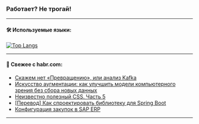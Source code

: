 ### Работает? Не трогай!

---
<!--
#### 🛠️ Technical stack:

![Java](https://img.shields.io/badge/Java-informational?logo=Oracle&style=flat&logoColor=white&color=FF4500)
![Kotlin](https://img.shields.io/badge/Kotlin-informational?logo=Kotlin&style=flat&logoColor=white&color=774D97)
![TS](https://img.shields.io/badge/TypeScript-informational?logo=typeScript&style=flat&logoColor=black&color=017acc)
![Python](https://img.shields.io/badge/Python-informational?logo=Python&style=flat&logoColor=black&color=ffdd54) <br>
![Spring](https://img.shields.io/badge/Spring-informational?logo=Spring&style=flat&logoColor=white&color=6DB33F) 
![SpringBoot](https://img.shields.io/badge/SpringBoot-informational?logo=SpringBoot&style=flat&logoColor=white&color=6DB33F)
![Nest](https://img.shields.io/badge/NestJS-informational?logo=NestJS&style=flat&logoColor=white&color=E0234E) 
![NodeJS](https://img.shields.io/badge/NodeJS-informational?logo=node.js&style=flat&logoColor=white&color=70A760)<br>
![PostgreSQL](https://img.shields.io/badge/PostgreSQL-informational?logo=PostgreSQL&style=flat&logoColor=white&color=DAA520)
![MongoDB](https://img.shields.io/badge/MongoDB-informational?logo=MongoDB&style=flat&logoColor=white&color=870000)
![Apache](https://img.shields.io/badge/Apache-informational?logo=apache&style=flat&logoColor=white&color=f74e28)

___ 
-->

#### 🛠️ Используемые языки:

[![Top Langs](https://github-readme-stats-u2qms2cxw-advtsettinggmailcoms-projects.vercel.app/api/top-langs/?username=zloylis&langs_count=10&hide_title=true&title_color=e6edf3&size_weight=0.5&count_weight=0.5&layout=compact&hide_progress=true&hide_border=true&theme=dracula)](https://github.com/zloylis)

<!---


####  :octocat:&nbsp;&nbsp; Статистика:

![GitHub stats](https://github-readme-stats-u2qms2cxw-advtsettinggmailcoms-projects.vercel.app/api?username=zloylis&show_icons=true&hide_border=true&theme=dracula&title_color=e6edf3&include_all_commits=true&count_private=true&hide_rank=false&hide_title=true&rank_icon=github)
-->
---

#### 💬 Свежее с habr.com:

<!-- BLOG-POST-LIST:START -->
- [Скажем нет «Превращению», или анализ Kafka](https://habr.com/ru/companies/pvs-studio/articles/851066/?utm_source=habrahabr&utm_medium=rss&utm_campaign=851066)
- [Искусство аугментации: как улучшить модели компьютерного зрения без сбора новых данных](https://habr.com/ru/companies/magnus-tech/articles/850070/?utm_source=habrahabr&utm_medium=rss&utm_campaign=850070)
- [Неизвестно полезный CSS. Часть 5](https://habr.com/ru/companies/ruvds/articles/849114/?utm_source=habrahabr&utm_medium=rss&utm_campaign=849114)
- [[Перевод] Как спроектировать библиотеку для Spring Boot](https://habr.com/ru/companies/piter/articles/850820/?utm_source=habrahabr&utm_medium=rss&utm_campaign=850820)
- [Конфигурация закупок в SAP ERP](https://habr.com/ru/articles/851050/?utm_source=habrahabr&utm_medium=rss&utm_campaign=851050)
<!-- BLOG-POST-LIST:END -->

---
